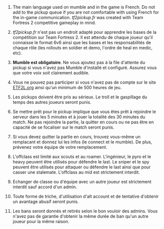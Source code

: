 1. The main language used on mumble and in the game is French. Do not add to the pickup queue if you are not comfortable with using French for the in-game communication.
_tf2pickup.fr_ was created with Team Fortress 2 competitive gameplay in mind.

2. _tf2pickup.fr_ n'est pas un endroit adapté pour apprendre les bases de la compétition sur Team Fortress 2. Il est attendu de chaque joueur qu'il connaisse le format 6v6 ainsi que les bases et les responsabilités de chaque rôle (les rollouts en soldier et demo, l'ordre de heal en medic, etc).

3. **Mumble est obligatoire**. Ne vous ajoutez pas à la file d'attente du pickup si vous n'avez pas Mumble d'installé et configuré. Assurez vous que votre voix soit clairement audible.

4. Vous ne pouvez pas participer si vous n'avez pas de compte sur le site [ETF2L.org](https://etf2l.org/) ainsi qu'un minimum de 500 heures de jeu.

5. Les pickups doivent être pris au sérieux. Le troll et le gaspillage du temps des autres joueurs seront punis.

6. Se mettre prêt pour le pickup implique que vous êtes prêt à rejoindre le serveur dans les 5 minutes et à jouer la totalité des 30 minutes du match. Ne pas rejoindre la partie, la quitter en cours ou ne pas être en capacité de se focaliser sur le match seront punis.

7. Si vous devez quitter la partie en cours, trouvez vous-même un remplacant et donnez lui les infos (le connect et le mumble). De plus, prévenez votre équipe de votre remplacement.

8. L'offclass est limité aux scouts et au roamer. L'ingénieur, le pyro et le heavy peuvent être utilisés pour défendre le last. Le sniper et le spy peuvent être utilisés pour attaquer ou défendre le last ainsi que pour casser une stalemate.
L'offclass au mid est strictement interdit.

9. Echanger de classe ou d'équipe avec un autre joueur est strictement interdit sauf accord d'un admin.

10. Toute forme de triche, d'utilisation d'alt account et de tentative d'obtenir un avantage abusif seront punis.

11. Les bans seront donnés et retirés selon le bon vouloir des admins. Vous n'avez pas de garantie d'obtenir la même durée de ban qu'un autre joueur pour la même raison.
